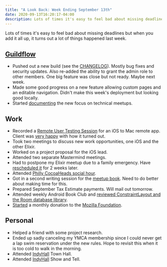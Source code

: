 ```yaml
---
title: "A Look Back: Week Ending September 13th"
date: 2020-09-13T16:20:17-04:00
description: Lots of times it's easy to feel bad about missing deadlines but when you add it all up, it turns out a lot of things happened last week.
---
```


Lots of times it's easy to feel bad about missing deadlines but when you add it all up, it turns out a lot of things happened last week. 

## [Guildflow](https://guildflow.com/) 

* Pushed out a new build (see the [CHANGELOG](https://guildflow.com/changelog/)). Mostly bug fixes and security updates. Also re-added the ability to grant the admin role to other members. One big feature was close but not ready. Maybe next week.
* Made some good progress on a new feature allowing custom pages and an editable navigation. Didn't make this week's deployment but looking good locally.
* Started [documenting](https://github.com/Guildflow/guildflow-marketing-website/issues/46) the new focus on technical meetups.

## Work

* Recorded a [Remote User Testing Session](/user-testing/) for an iOS to Mac remote app. Client was [very happy](https://twitter.com/cherpake/status/1303221828928843776) with how it turned out.
* Took two meetings to discuss new work opportunities, one iOS and the other Elixir.
* Worked on a project proposal for the iOS lead.
* Attended two separate Mastermind meetings.
* Had to postpone my Elixir meetup due to a family emergency. Have [rescheduled it](https://www.meetup.com/Philly-Elixir-Meetup/events/273173863/) for 2 weeks later.
* Attended [Philly CocoaHeads social hour](https://www.meetup.com/PhillyCocoaHeads/events/272969673/).
* Got in a second writing session for the [meetup book](https://github.com/Guildflow/technical-meetup-book). Need to do better about making time for this.
* Prepared September Tax Estimate payments. Will mail out tomorrow.
* Attended weekly Android Book Club and [reviewed ConstraintLayout and the Room database library](https://androidbookclub.guildflow.com/events/10).
* [Started](https://twitter.com/zorn/status/1303813465354760192) a monthly donation to the [Mozilla Foundation](https://foundation.mozilla.org/en/).

## Personal

* Helped a friend with some project research.
* Ended up sadly canceling my YMCA membership since I could never get a lap swim reservation under the new rules. Hope to revisit this when it is too cold to walk in the morning.
* Attended [IndyHall](https://www.indyhall.org) Town Hall.
* Attended [IndyHall](https://www.indyhall.org) Show and Tell.
